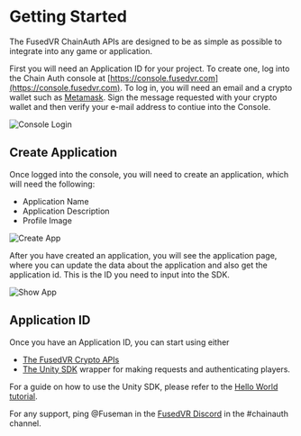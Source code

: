 # Getting Started

The FusedVR ChainAuth APIs are designed to be as simple as possible to integrate into any game or application. 

First you will need an Application ID for your project. To create one, log into the Chain Auth console at [https://console.fusedvr.com](https://console.fusedvr.com). To log in, you will need an email and a crypto wallet such as [Metamask](https://metamask.io/). Sign the message requested with your crypto wallet and then verify your e-mail address to contiue into the Console. 

![Console Login](../../resources/getting-started/login.png)

## Create Application

Once logged into the console, you will need to create an application, which will need the following:

- Application Name
- Application Description
- Profile Image

![Create App](../../resources/getting-started/createapp.png)

After you have created an application, you will see the application page, where you can update the data about the application and also get the application id. This is the ID you need to input into the SDK. 

![Show App](../../resources/getting-started/showapp.png)

## Application ID

Once you have an Application ID, you can start using either 
- <a href="https://api-crypto.fusedvr.com" target="_blank">The FusedVR Crypto APIs</a> 
- <a href="https://github.com/FusedVR/web3-unity-sdk" target="_blank">The Unity SDK</a> wrapper for making requests and authenticating players. 

For a guide on how to use the Unity SDK, please refer to the [Hello World tutorial]("/docs/tutorials/helloworld/").

For any support, ping @Fuseman in the [FusedVR Discord](https://discord.com/invite/rV8fEAmG5B) in the #chainauth channel.  

